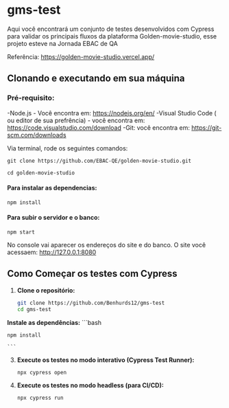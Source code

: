 # gms-test

Aqui você encontrará um conjunto de testes desenvolvidos com Cypress para validar os principais fluxos da plataforma Golden-movie-studio, esse projeto esteve na Jornada EBAC de QA 

Referência: https://golden-movie-studio.vercel.app/

## Clonando e executando em sua máquina

### Pré-requisito:

-Node.js - Você encontra em: https://nodejs.org/en/
-Visual Studio Code ( ou editor de sua prefrência) - você encontra em: https://code.visualstudio.com/download
-Git: você encontra em: https://git-scm.com/downloads

Via terminal, rode os seguintes comandos:
```  
git clone https://github.com/EBAC-QE/golden-movie-studio.git
```
```
cd golden-movie-studio
```

#### Para instalar as dependencias:
```
npm install 
```

#### Para subir o servidor e o banco:
```
npm start
```

No console vai aparecer os endereços do site e do banco. 
O site você acessaem: http://127.0.0.1:8080

## Como Começar os testes com Cypress

1.  **Clone o repositório:**
    ```bash
    git clone https://github.com/Benhurds12/gms-test
    cd gms-test
    ```
**Instale as dependências:**
    ```bash
    
    npm install
    
    ```
    

3.  **Execute os testes no modo interativo (Cypress Test Runner):**
    ```bash
    npx cypress open
    ```

4.  **Execute os testes no modo headless (para CI/CD):**
    ```bash
    npx cypress run
    ```
